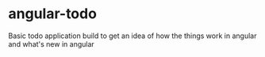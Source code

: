 # angular-todo
Basic todo application build to get an idea of how the things work in angular and what's new in angular
